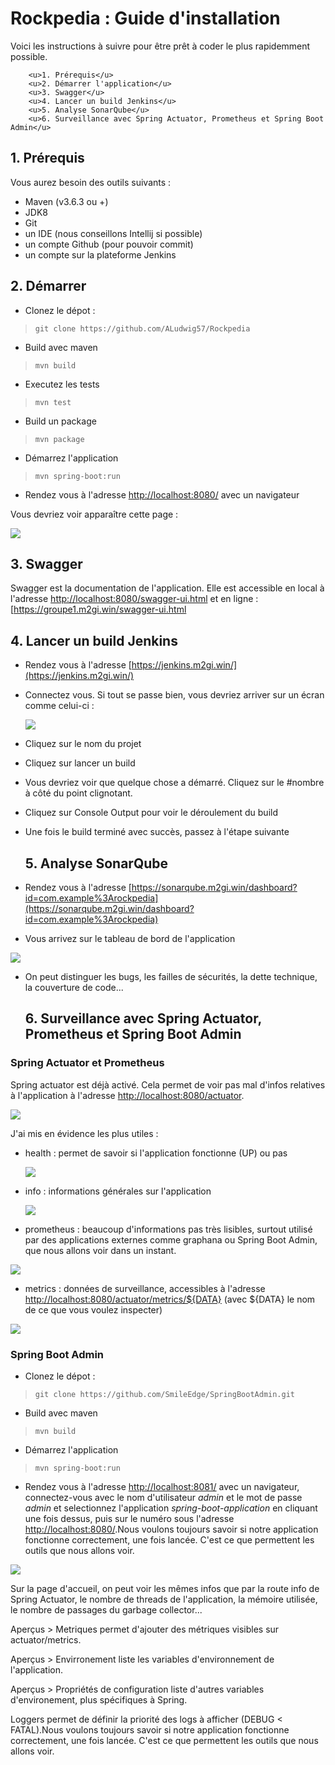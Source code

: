 # Rockpedia : Guide d'installation

Voici les instructions à suivre pour être prêt à coder le plus rapidemment possible.

 		<u>1. Prérequis</u>
 		<u>2. Démarrer l'application</u>
 		<u>3. Swagger</u>
 		<u>4. Lancer un build Jenkins</u>
 		<u>5. Analyse SonarQube</u>
 		<u>6. Surveillance avec Spring Actuator, Prometheus et Spring Boot Admin</u>


## 1. Prérequis

Vous aurez besoin des outils suivants :

- Maven (v3.6.3 ou +)
- JDK8
- Git
- un IDE (nous conseillons Intellij si possible)
- un compte Github (pour pouvoir commit)
- un compte sur la plateforme Jenkins

## 2. Démarrer

- Clonez le dépot :
> `git clone https://github.com/ALudwig57/Rockpedia`

- Build avec maven
>`mvn build`

- Executez les tests 
>`mvn test`

- Build un package
> `mvn package`

- Démarrez l'application
>`mvn spring-boot:run`

- Rendez vous à l'adresse [http://localhost:8080/](http://localhost:8080) avec un navigateur 

Vous devriez voir apparaître cette page :

![](src/main/resources/public/images/start.png)

## 3. Swagger

Swagger est la documentation de l'application. Elle est accessible en local à l'adresse [http://localhost:8080/swagger-ui.html](http://localhost:8080/swagger-ui.html) et en ligne : [https://groupe1.m2gi.win/swagger-ui.html

## 4. Lancer un build Jenkins

- Rendez vous à l'adresse [https://jenkins.m2gi.win/](https://jenkins.m2gi.win/)

- Connectez vous. Si tout se passe bien, vous devriez arriver sur un écran comme celui-ci :

  ![](src/main/resources/public/images/jenkinsStart.png)

- Cliquez sur le nom du projet
- Cliquez sur lancer un build
- Vous devriez voir que quelque chose a démarré. Cliquez sur le #nombre à côté du point clignotant.
- Cliquez sur Console Output pour voir le déroulement du build
- Une fois le build terminé avec succès, passez à l'étape suivante

  ## 5. Analyse SonarQube

- Rendez vous à l'adresse [https://sonarqube.m2gi.win/dashboard?id=com.example%3Arockpedia](https://sonarqube.m2gi.win/dashboard?id=com.example%3Arockpedia)
- Vous arrivez sur le tableau de bord de l'application

![](src/main/resources/public/images/sonarqube.png)

- On peut distinguer les bugs, les failles de sécurités, la dette technique, la couverture de code...

  ## 6. Surveillance avec Spring Actuator, Prometheus et Spring Boot Admin

### Spring Actuator et Prometheus

Spring actuator est déjà activé. Cela permet de voir pas mal d'infos relatives à l'application à l'adresse [http://localhost:8080/actuator](http://localhost:8080/actuator).

![](src/main/resources/public/images/actuator.png) 

J'ai mis en évidence les plus utiles :

- health : permet de savoir si l'application fonctionne (UP) ou pas

  ![](src/main/resources/public/images/health.png)

- info : informations générales sur l'application

  ![](src/main/resources/public/images/infos.png)

- prometheus : beaucoup d'informations pas très lisibles, surtout utilisé par des applications externes comme graphana ou Spring Boot Admin, que nous allons voir dans un instant.

![](src/main/resources/public/images/prometheus.png)

- metrics : données de surveillance, accessibles à l'adresse [http://localhost:8080/actuator/metrics/${DATA}](http://localhost:8080/actuator/metrics) (avec ${DATA} le nom de ce que vous voulez inspecter)

![](src/main/resources/public/images/metrics.png)

### Spring Boot Admin

- Clonez le dépot :
> `git clone https://github.com/SmileEdge/SpringBootAdmin.git`

- Build avec maven
>`mvn build`

- Démarrez l'application
>`mvn spring-boot:run`

- Rendez vous à l'adresse [http://localhost:8081/](http://localhost:8081) avec un navigateur, connectez-vous avec le nom d'utilisateur *admin* et le mot de passe *admin* et selectionnez l'application *spring-boot-application* en cliquant une fois dessus, puis sur le  numéro sous l'adresse [http://localhost:8080/](http://localhost:8080).Nous voulons toujours savoir si notre application fonctionne correctement, une fois lancée. C'est ce que permettent les outils que nous allons voir.

![](src/main/resources/public/images/sba.png)

Sur la page d'accueil, on peut voir les mêmes infos que par la route info de Spring Actuator, le nombre de threads de l'application, la mémoire utilisée, le nombre de passages du garbage collector...

Aperçus \> Metriques permet d'ajouter des métriques visibles sur actuator/metrics.

Aperçus \> Envirronement liste les variables d'environnement de l'application.

Aperçus \> Propriétés de configuration liste d'autres variables d'environement, plus spécifiques à Spring.

Loggers permet de définir la priorité des logs à afficher (DEBUG < FATAL).Nous voulons toujours savoir si notre application fonctionne correctement, une fois lancée. C'est ce que permettent les outils que nous allons voir.
